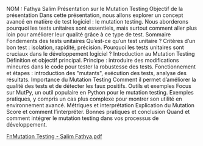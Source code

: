 NOM : Fathya Salim
Présentation sur le Mutation Testing
Objectif de la présentation
Dans cette présentation, nous allons explorer un concept avancé en matière de test logiciel : le mutation testing. Nous aborderons pourquoi les tests unitaires sont essentiels, mais surtout comment aller plus loin pour améliorer leur qualité grâce à ce type de test.
Sommaire
Fondements des tests unitaires
Qu’est-ce qu’un test unitaire ?
Critères d’un bon test : isolation, rapidité, précision.
Pourquoi les tests unitaires sont cruciaux dans le développement logiciel ?
Introduction au Mutation Testing
Définition et objectif principal.
Principe : introduire des modifications mineures dans le code pour tester la robustesse des tests.
Fonctionnement et étapes : introduction des "mutants", exécution des tests, analyse des résultats.
Importance du Mutation Testing
Comment il permet d’améliorer la qualité des tests et de détecter les faux positifs.
Outils et exemples
Focus sur MutPy, un outil populaire en Python pour le mutation testing.
Exemples pratiques, y compris un cas plus complexe pour montrer son utilité en environnement avancé.
Métriques et interprétation
Explication du Mutation Score et comment l’interpréter.
Bonnes pratiques et conclusion
Quand et comment intégrer le mutation testing dans vos processus de développement.

[FnMutation Testing - Salim Fathya.pdf](https://github.com/user-attachments/files/17061365/FnMutation.Testing.-.Salim.Fathya.pdf)
